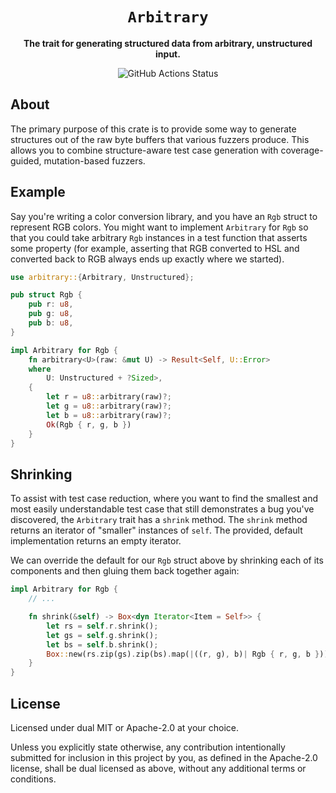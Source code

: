 <div align="center">

  <h1><code>Arbitrary</code></h1>

  <p><strong>The trait for generating structured data from arbitrary, unstructured input.</strong></p>

  <img alt="GitHub Actions Status" src="https://github.com/rust-fuzz/rust_arbitrary/workflows/Rust/badge.svg"/>

</div>

## About

The primary purpose of this crate is to provide some way to generate structures
out of the raw byte buffers that various fuzzers produce. This allows you to
combine structure-aware test case generation with coverage-guided,
mutation-based fuzzers.

## Example

Say you're writing a color conversion library, and you have an `Rgb` struct to
represent RGB colors. You might want to implement `Arbitrary` for `Rgb` so that
you could take arbitrary `Rgb` instances in a test function that asserts some
property (for example, asserting that RGB converted to HSL and converted back to
RGB always ends up exactly where we started).

```rust
use arbitrary::{Arbitrary, Unstructured};

pub struct Rgb {
    pub r: u8,
    pub g: u8,
    pub b: u8,
}

impl Arbitrary for Rgb {
    fn arbitrary<U>(raw: &mut U) -> Result<Self, U::Error>
    where
        U: Unstructured + ?Sized>,
    {
        let r = u8::arbitrary(raw)?;
        let g = u8::arbitrary(raw)?;
        let b = u8::arbitrary(raw)?;
        Ok(Rgb { r, g, b })
    }
}
```

## Shrinking

To assist with test case reduction, where you want to find the smallest and most
easily understandable test case that still demonstrates a bug you've discovered,
the `Arbitrary` trait has a `shrink` method. The `shrink` method returns an
iterator of "smaller" instances of `self`. The provided, default implementation
returns an empty iterator.

We can override the default for our `Rgb` struct above by shrinking each of its
components and then gluing them back together again:

```rust
impl Arbitrary for Rgb {
    // ...

    fn shrink(&self) -> Box<dyn Iterator<Item = Self>> {
        let rs = self.r.shrink();
        let gs = self.g.shrink();
        let bs = self.b.shrink();
        Box::new(rs.zip(gs).zip(bs).map(|((r, g), b)| Rgb { r, g, b }))
    }
}
```

## License

Licensed under dual MIT or Apache-2.0 at your choice.

Unless you explicitly state otherwise, any contribution intentionally submitted
for inclusion in this project by you, as defined in the Apache-2.0 license,
shall be dual licensed as above, without any additional terms or conditions.
